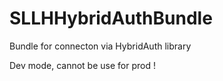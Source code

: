 SLLHHybridAuthBundle
====================

Bundle for connecton via HybridAuth library

Dev mode, cannot be use for prod !
